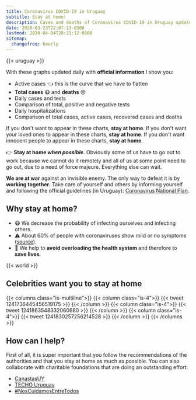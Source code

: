 ```yaml
---
title: Coronavirus COVID-19 in Uruguay
subtitle: Stay at home!
description: Cases and deaths of Coronavirus COVID-19 in Uruguay updated daily with official information. If you don't want to appear on this site, stay home.
date: 2020-03-23T22:07:13-0300
lastmod: 2020-04-04T20:21:12-0300
sitemap:
  changefreq: hourly
---
```


{{< uruguay >}}

With these graphs updated daily with **official information** I show you:

* Active cases 👈 this is the curve that we have to flatten
* **Total cases** 😷 and **deaths** 😞
* Daily cases and tests
* Comparison of total, positive and negative tests
* Daily hospitalizations
* Comparison of total cases, active cases, recovered cases and deaths

If you don't want to appear in these charts, **stay at home**. If you don't want your loved ones to appear in these charts, **stay at home**. If you don't want innocent people to appear in these charts, **stay at home**.

👉 **Stay at home _when possible_**. Obviously some of us have to go out to work because we cannot do it remotely and all of us at some point need to go out, due to a need of force majeure. Everything else can wait.

**We are at war** against an invisible enemy. The only way to defeat it is by **working together**. Take care of yourself and others by informing yourself and following the official guidelines (in Uruguay): [Coronavirus National Plan][MSP_coronavirus].

## Why stay at home?

* 😷 We decrease the probability of infecting ourselves and infecting others.
* ⚠️ About 60% of people with coronaviruses show mild or no symptoms ([source][asymptomatic_cases]).
* 🏥 We help to **avoid overloading the health system** and therefore to **save lives**.

{{< world >}}

## Celebrities want you to stay at home

{{< columns class="is-multiline">}}
{{< column class="is-4">}}
{{< tweet 1241736445456519175 >}}
{{< /column >}}
{{< column class="is-4">}}
{{< tweet 1241863548332060680 >}}
{{< /column >}}
{{< column class="is-4">}}
{{< tweet 1241830257256214528 >}}
{{< /column >}}
{{< /columns >}}

## How can I help?

First of all, it is super important that you follow the recommendations of the authorities and that you stay at home as much as possible. You can also collaborate with charitable foundations that are doing an outstanding effort:

* [CanastasUY][canastas]
* [TECHO Uruguay][techouy]
* [#NosCuidamosEntreTodos][colecta]

[MSP_coronavirus]: https://www.gub.uy/ministerio-salud-publica/comunicacion/publicaciones/informacion-para-poblacion
[coronaviruswikipedia]: https://es.wikipedia.org/wiki/Pandemia_de_enfermedad_por_coronavirus_de_2020_en_Uruguay
[asymptomatic_cases]: https://www.medrxiv.org/content/10.1101/2020.03.03.20030593v1
[canastas]: https://www.instagram.com/canastasuy/
[techouy]: https://www.instagram.com/techo_uy/
[colecta]: https://bit.ly/2U1hjnu

